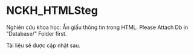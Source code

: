 # NCKH_HTMLSteg
Nghiên cứu khoa học: Ẩn giấu thông tin trong HTML.
Please Attach Db in "Database/" Folder first.

Tài liệu sẽ được cập nhật sau.
